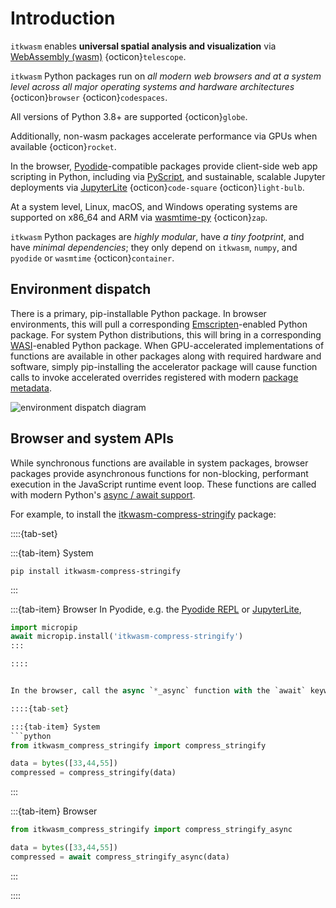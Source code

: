 # Introduction

`itkwasm` enables **universal spatial analysis and visualization** via [WebAssembly (wasm)](https://webassembly.org) {octicon}`telescope`.

`itkwasm` Python packages run on *all modern web browsers and at a system level across all major operating systems and hardware architectures* {octicon}`browser` {octicon}`codespaces`.

All versions of Python 3.8+ are supported {octicon}`globe`.

Additionally, non-wasm packages accelerate performance via GPUs when available {octicon}`rocket`.

In the browser, [Pyodide](https://pyodide.org/)-compatible packages provide client-side web app scripting in Python, including via [PyScript](https://pyscript.net/), and sustainable, scalable Jupyter deployments via [JupyterLite](https://jupyterlite-sphinx.readthedocs.io/) {octicon}`code-square` {octicon}`light-bulb`.

At a system level, Linux, macOS, and Windows operating systems are supported on x86_64 and ARM via [wasmtime-py](https://bytecodealliance.github.io/wasmtime-py/) {octicon}`zap`.

`itkwasm` Python packages are *highly modular*, have *a tiny footprint*, and have *minimal dependencies*; they only depend on `itkwasm`, `numpy`, and `pyodide` or `wasmtime` {octicon}`container`.

## Environment dispatch

There is a primary, pip-installable Python package. In browser environments, this will pull a corresponding [Emscripten](https://emscripten.org)-enabled Python package. For system Python distributions, this will bring in a corresponding [WASI](https://wasi.dev)-enabled Python package. When GPU-accelerated implementations of functions are available in other packages along with required hardware and software, simply pip-installing the accelerator package will cause function calls to invoke accelerated overrides registered with modern [package metadata](https://packaging.python.org/en/latest/guides/creating-and-discovering-plugins/#using-package-metadata).

![environment dispatch diagram](/_static/environment-dispatch-mermaid.svg)


## Browser and system APIs

While synchronous functions are available in system packages, browser packages provide asynchronous functions for non-blocking, performant execution in the JavaScript runtime event loop. These functions are called with modern Python's [async / await support](https://docs.python.org/3/library/asyncio-task.html).

For example, to install the [itkwasm-compress-stringify](https://pypi.org/project/itkwasm-compress-stringify/) package:

::::{tab-set}

:::{tab-item} System
```shell
pip install itkwasm-compress-stringify
```
:::

:::{tab-item} Browser
In Pyodide, e.g. the [Pyodide REPL](https://pyodide.org/en/stable/console.html) or [JupyterLite](https://jupyterlite.readthedocs.io/en/latest/try/lab),

```python
import micropip
await micropip.install('itkwasm-compress-stringify')
:::

::::


In the browser, call the async `*_async` function with the `await` keyword.

::::{tab-set}

:::{tab-item} System
```python
from itkwasm_compress_stringify import compress_stringify

data = bytes([33,44,55])
compressed = compress_stringify(data)
```
:::

:::{tab-item} Browser
```python
from itkwasm_compress_stringify import compress_stringify_async

data = bytes([33,44,55])
compressed = await compress_stringify_async(data)
```
:::

::::
